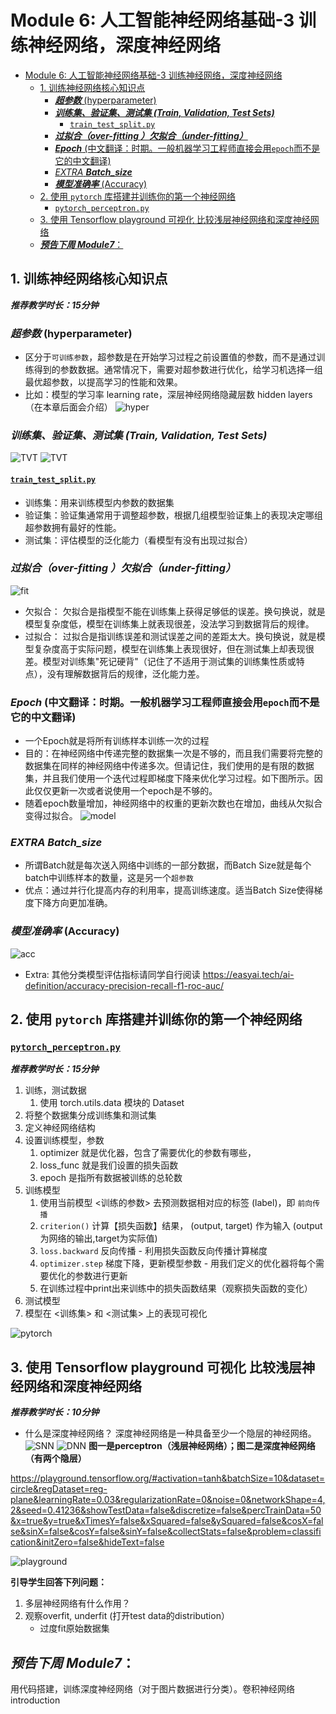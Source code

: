 # Module 6: 人工智能神经网络基础-3 训练神经网络，深度神经网络
- [Module 6: 人工智能神经网络基础-3 训练神经网络，深度神经网络](#module-6-人工智能神经网络基础-3-训练神经网络深度神经网络)
  - [1. 训练神经网络核心知识点](#1-训练神经网络核心知识点)
    - [***超参数*** (hyperparameter)](#超参数-hyperparameter)
    - [***训练集、验证集、测试集 (Train, Validation, Test Sets)***](#训练集验证集测试集-train-validation-test-sets)
      - [`train_test_split.py`](#train_test_splitpy)
    - [***过拟合（over-fitting ）欠拟合（under-fitting）***](#过拟合over-fitting-欠拟合under-fitting)
    - [***Epoch*** (中文翻译：时期。一般机器学习工程师直接会用`epoch`而不是它的中文翻译)](#epoch-中文翻译时期一般机器学习工程师直接会用epoch而不是它的中文翻译)
    - [*EXTRA* ***Batch_size***](#extra-batch_size)
    - [***模型准确率*** (Accuracy)](#模型准确率-accuracy)
  - [2. 使用 `pytorch` 库搭建并训练你的第一个神经网络](#2-使用-pytorch-库搭建并训练你的第一个神经网络)
    - [`pytorch_perceptron.py`](#pytorch_perceptronpy)
  - [3. 使用 Tensorflow playground 可视化 比较浅层神经网络和深度神经网络](#3-使用-tensorflow-playground-可视化-比较浅层神经网络和深度神经网络)
  - [***预告下周 Module7***：](#预告下周-module7)

## 1. 训练神经网络核心知识点
***推荐教学时长：15分钟***
### ***超参数*** (hyperparameter)
  * 区分于`可训练参数`，超参数是在开始学习过程之前设置值的参数，而不是通过训练得到的参数数据。通常情况下，需要对超参数进行优化，给学习机选择一组最优超参数，以提高学习的性能和效果。
  * 比如：模型的学习率 learning rate，深层神经网络隐藏层数 hidden layers（在本章后面会介绍）
![hyper](/Module6/img/hyperparameter_vs_param.png)
### ***训练集、验证集、测试集 (Train, Validation, Test Sets)***
![TVT](/Module6/img/TVT.png)
![TVT](/Module6/img/TVT_workflow.png)
#### [`train_test_split.py`](train_test_split.py)
   * 训练集：用来训练模型内参数的数据集
   * 验证集：验证集通常用于调整超参数，根据几组模型验证集上的表现决定哪组超参数拥有最好的性能。
   * 测试集：评估模型的泛化能力（看模型有没有出现过拟合）
### ***过拟合（over-fitting ）欠拟合（under-fitting）***
![fit](/Module6/img/overfit_underfit.png)
  * 欠拟合： 欠拟合是指模型不能在训练集上获得足够低的误差。换句换说，就是模型复杂度低，模型在训练集上就表现很差，没法学习到数据背后的规律。
  * 过拟合： 过拟合是指训练误差和测试误差之间的差距太大。换句换说，就是模型复杂度高于实际问题，模型在训练集上表现很好，但在测试集上却表现很差。模型对训练集"死记硬背"（记住了不适用于测试集的训练集性质或特点），没有理解数据背后的规律，泛化能力差。
### ***Epoch*** (中文翻译：时期。一般机器学习工程师直接会用`epoch`而不是它的中文翻译)
  * 一个Epoch就是将所有训练样本训练一次的过程
  * 目的：在神经网络中传递完整的数据集一次是不够的，而且我们需要将完整的数据集在同样的神经网络中传递多次。但请记住，我们使用的是有限的数据集，并且我们使用一个迭代过程即梯度下降来优化学习过程。如下图所示。因此仅仅更新一次或者说使用一个epoch是不够的。
  * 随着epoch数量增加，神经网络中的权重的更新次数也在增加，曲线从欠拟合变得过拟合。
![model](/Module6/img/Model_perf.png)

### *EXTRA* ***Batch_size***
  * 所谓Batch就是每次送入网络中训练的一部分数据，而Batch Size就是每个batch中训练样本的数量，这是另一个`超参数`
  * 优点：通过并行化提高内存的利用率，提高训练速度。适当Batch Size使得梯度下降方向更加准确。
### ***模型准确率*** (Accuracy)
![acc](/Module6/img/Accuracy.png)
  * Extra: 其他分类模型评估指标请同学自行阅读 https://easyai.tech/ai-definition/accuracy-precision-recall-f1-roc-auc/


## 2. 使用 `pytorch` 库搭建并训练你的第一个神经网络

### [`pytorch_perceptron.py`](pytorch_perceptron.py)
***推荐教学时长：15分钟***
1. 训练，测试数据
   1. 使用 torch.utils.data 模块的 Dataset
2. 将整个数据集分成训练集和测试集
3. 定义神经网络结构
4. 设置训练模型，参数
   1. optimizer 就是优化器，包含了需要优化的参数有哪些，
   2. loss_func 就是我们设置的损失函数
   3. epoch 是指所有数据被训练的总轮数
5. 训练模型
   1. 使用当前模型 <训练的参数> 去预测数据相对应的标签 (label)，即 `前向传播`
   2. `criterion()` 计算【损失函数】结果， (output, target) 作为输入 (output为网络的输出,target为实际值)
   3. `loss.backward` 反向传播 - 利用损失函数反向传播计算梯度
   4. `optimizer.step` 梯度下降，更新模型参数 - 用我们定义的优化器将每个需要优化的参数进行更新
   5. 在训练过程中print出来训练中的损失函数结果（观察损失函数的变化）
6. 测试模型
7. 模型在 <训练集> 和 <测试集> 上的表现可视化


![pytorch](/Module5/img/pytorch1.png)

## 3. 使用 Tensorflow playground 可视化 比较浅层神经网络和深度神经网络
***推荐教学时长：10分钟***
* 什么是深度神经网络？
深度神经网络是一种具备至少一个隐层的神经网络。
![SNN](/Module6/img/SNN.jpg)
![DNN](/Module6/img/neural-net.png)
**图一是perceptron（浅层神经网络）；图二是深度神经网络（有两个隐层）**

https://playground.tensorflow.org/#activation=tanh&batchSize=10&dataset=circle&regDataset=reg-plane&learningRate=0.03&regularizationRate=0&noise=0&networkShape=4,2&seed=0.41236&showTestData=false&discretize=false&percTrainData=50&x=true&y=true&xTimesY=false&xSquared=false&ySquared=false&cosX=false&sinX=false&cosY=false&sinY=false&collectStats=false&problem=classification&initZero=false&hideText=false

![playground](/Module6/img/compare.png)

**引导学生回答下列问题：**
1. 多层神经网络有什么作用？
2. 观察overfit, underfit (打开test data的distribution）
      - 过度fit原始数据集

## ***预告下周 Module7***：
用代码搭建，训练深度神经网络（对于图片数据进行分类）。卷积神经网络introduction